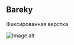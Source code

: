 ## Bareky

Фиксированная верстка


![Image alt](https://github.com/ricomen/Bakery/raw/master/src/image.png)
